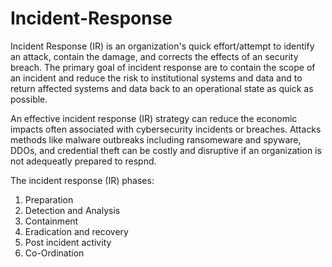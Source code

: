 # Incident-Response

Incident Response (IR) is an organization's quick effort/attempt to identify an attack, contain the damage, and corrects the effects of an security breach. The primary goal of incident response are to contain the scope of an incident and reduce the risk to institutional systems and data and to return affected systems and data back to an operational state as quick as possible. 

An effective incident response (IR) strategy can reduce the economic impacts often associated with cybersecurity incidents or breaches. Attacks methods like malware outbreaks including ransomeware and spyware, DDOs, and credential theft can be costly and disruptive if an organization is not adequeatly prepared to respnd. 

The incident response (IR) phases:
1. Preparation
2. Detection and Analysis
3. Containment
4. Eradication and recovery
5. Post incident activity
6. Co-Ordination
